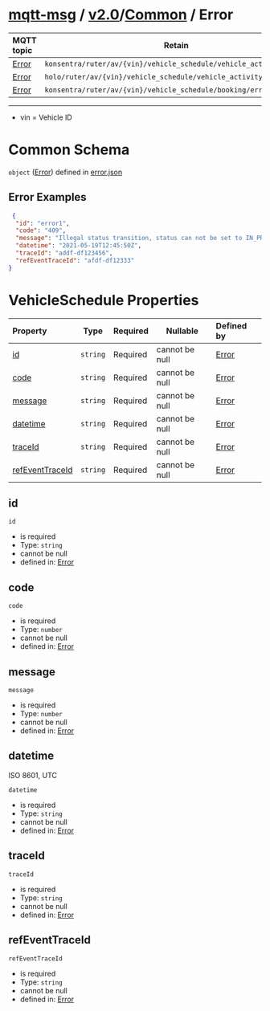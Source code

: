 # [mqtt-msg](../../../README.md) / [v2.0](../../README.md)/[Common](README.md) / Error

MQTT topic                                          | Retain   | QoS   | Producer | Consumer   
| :------------------------------------------------ | -------- |-------|----------| --------
[Error](error.md) | ``konsentra/ruter/av/{vin}/vehicle_schedule/vehicle_activity/error`` | false | 2        | Ruter | Konsentra
[Error](error.md) | ``holo/ruter/av/{vin}/vehicle_schedule/vehicle_activity/error``| false | 2     | Ruter    | Holo
[Error](error.md) | ``konsentra/ruter/av/{vin}/vehicle_schedule/booking/error``  | false | 2      | Ruter    | Konsentra
--- 

* vin = Vehicle ID

# Common Schema

`object` ([Error](../common/error.md)) defined in [error.json](../../schema/common/error.json)


## Error Examples

```json
 {
  "id": "error1",
  "code": "409",
  "message": "Illegal status transition, status can not be set to IN_PROGRESS from PENDING",
  "datetime": "2021-05-19T12:45:50Z",
  "traceId": "addf-df123456",
  "refEventTraceId": "afdf-df12333"
}
```

# VehicleSchedule Properties

| Property                          | Type      | Required | Nullable       | Defined by                                                                                                   |
| :-------------------------------- | --------- | -------- | -------------- | :----------------------------------------------------------------------------------------------------------- |
| [id](#id) | `string`  | Required | cannot be null | [Error](errorproperties-id.md "\#/properties/id#/properties/id") |
| [code](#code) | `string`  | Required | cannot be null | [Error](errorproperties-code.md "\#/properties/code#/properties/code") |
| [message](#message) | `string`  | Required | cannot be null | [Error](errorproperties-message.md "\#/properties/message#/properties/message") |
| [datetime](#datetime) | `string`  | Required | cannot be null | [Error](errorproperties-datetime.md "\#/properties/datetime#/properties/datetime") |
| [traceId](#traceId) | `string`  | Required | cannot be null | [Error](errorproperties-traceId.md "\#/properties/traceId#/properties/traceId") |
| [refEventTraceId](#refEventTraceId) | `string`  | Required | cannot be null | [Error](errorproperties-refEventTraceId.md "\#/properties/refEventTraceId#/properties/refEventTraceId") |

## id

`id`

-   is required
-   Type: `string`
-   cannot be null
-   defined in:  [Error](error-properties-id.md "\#/properties/id#/properties/id")

## code

`code`

-   is required
-   Type: `number`
-   cannot be null
-   defined in:  [Error](error-properties-code.md "\#/properties/code#/properties/code")

## message

`message`

-   is required
-   Type: `number`
-   cannot be null
-   defined in:  [Error](error-properties-message.md "\#/properties/message#/properties/message")


## datetime

ISO 8601, UTC


`datetime`

-   is required
-   Type: `string`
-   cannot be null
-   defined in: [Error](error-properties-datetime.md "\#/properties/datetime#/properties/datetime")


## traceId

`traceId`

-   is required
-   Type: `string`
-   cannot be null
-   defined in:  [Error](error-properties-traceId.md "\#/properties/traceId#/properties/traceId")

## refEventTraceId

`refEventTraceId`

-   is required
-   Type: `string`
-   cannot be null
-   defined in:  [Error](error-properties-refEventTraceId.md "\#/properties/refEventTraceId#/properties/refEventTraceId")

